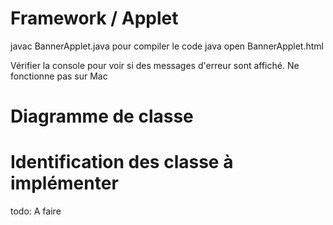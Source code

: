 # Framework / Applet

javac BannerApplet.java pour compiler le code java
open BannerApplet.html

Vérifier la console pour voir si des messages d'erreur sont affiché.
Ne fonctionne pas sur Mac

# Diagramme de classe 


# Identification des classe à implémenter

todo: A faire